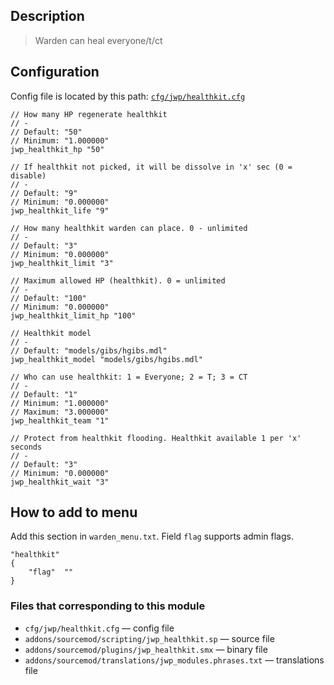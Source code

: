 ## Description
>Warden can heal everyone/t/ct

## Configuration
Config file is located by this path:
[`cfg/jwp/healthkit.cfg`](../blob/master/cfg/jwp/healthkit.cfg)
```
// How many HP regenerate healthkit
// -
// Default: "50"
// Minimum: "1.000000"
jwp_healthkit_hp "50"

// If healthkit not picked, it will be dissolve in 'x' sec (0 = disable)
// -
// Default: "9"
// Minimum: "0.000000"
jwp_healthkit_life "9"

// How many healthkit warden can place. 0 - unlimited
// -
// Default: "3"
// Minimum: "0.000000"
jwp_healthkit_limit "3"

// Maximum allowed HP (healthkit). 0 = unlimited
// -
// Default: "100"
// Minimum: "0.000000"
jwp_healthkit_limit_hp "100"

// Healthkit model
// -
// Default: "models/gibs/hgibs.mdl"
jwp_healthkit_model "models/gibs/hgibs.mdl"

// Who can use healthkit: 1 = Everyone; 2 = T; 3 = CT
// -
// Default: "1"
// Minimum: "1.000000"
// Maximum: "3.000000"
jwp_healthkit_team "1"

// Protect from healthkit flooding. Healthkit available 1 per 'x' seconds
// -
// Default: "3"
// Minimum: "0.000000"
jwp_healthkit_wait "3"
```

## How to add to menu
Add this section in `warden_menu.txt`. Field `flag` supports admin flags.
```
"healthkit"
{
	"flag"	""
}
```

### Files that corresponding to this module
- `cfg/jwp/healthkit.cfg` — config file
- `addons/sourcemod/scripting/jwp_healthkit.sp` — source file
- `addons/sourcemod/plugins/jwp_healthkit.smx` — binary file
- `addons/sourcemod/translations/jwp_modules.phrases.txt` — translations file